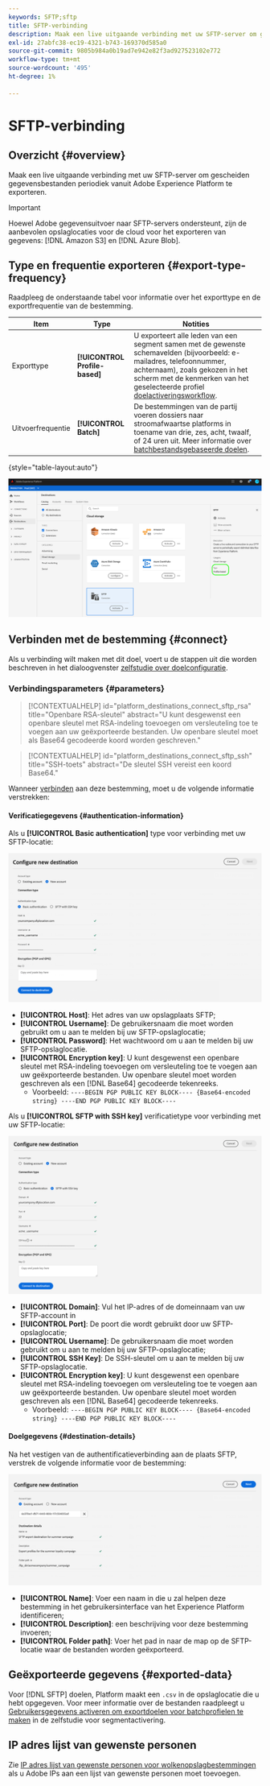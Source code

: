 ```yaml
---
keywords: SFTP;sftp
title: SFTP-verbinding
description: Maak een live uitgaande verbinding met uw SFTP-server om gescheiden gegevensbestanden periodiek vanuit Adobe Experience Platform te exporteren.
exl-id: 27abfc38-ec19-4321-b743-169370d585a0
source-git-commit: 9805b984a0b19ad7e942e82f3ad927523102e772
workflow-type: tm+mt
source-wordcount: '495'
ht-degree: 1%

---
```


# SFTP-verbinding

## Overzicht {#overview}

Maak een live uitgaande verbinding met uw SFTP-server om gescheiden gegevensbestanden periodiek vanuit Adobe Experience Platform te exporteren.

>[!IMPORTANT]
>
> Hoewel Adobe gegevensuitvoer naar SFTP-servers ondersteunt, zijn de aanbevolen opslaglocaties voor de cloud voor het exporteren van gegevens: [!DNL Amazon S3] en [!DNL Azure Blob].

## Type en frequentie exporteren {#export-type-frequency}

Raadpleeg de onderstaande tabel voor informatie over het exporttype en de exportfrequentie van de bestemming.

| Item | Type | Notities |
---------|----------|---------|
| Exporttype | **[!UICONTROL Profile-based]** | U exporteert alle leden van een segment samen met de gewenste schemavelden (bijvoorbeeld: e-mailadres, telefoonnummer, achternaam), zoals gekozen in het scherm met de kenmerken van het geselecteerde profiel [doelactiveringsworkflow](../../ui/activate-batch-profile-destinations.md#select-attributes). |
| Uitvoerfrequentie | **[!UICONTROL Batch]** | De bestemmingen van de partij voeren dossiers naar stroomafwaartse platforms in toename van drie, zes, acht, twaalf, of 24 uren uit. Meer informatie over [batchbestandsgebaseerde doelen](/help/destinations/destination-types.md#file-based). |

{style=&quot;table-layout:auto&quot;}

![Op SFTP-profiel gebaseerd exporttype](../../assets/catalog/cloud-storage/sftp/catalog.png)

## Verbinden met de bestemming {#connect}

Als u verbinding wilt maken met dit doel, voert u de stappen uit die worden beschreven in het dialoogvenster [zelfstudie over doelconfiguratie](../../ui/connect-destination.md).

### Verbindingsparameters {#parameters}

>[!CONTEXTUALHELP]
>id="platform_destinations_connect_sftp_rsa"
>title="Openbare RSA-sleutel"
>abstract="U kunt desgewenst een openbare sleutel met RSA-indeling toevoegen om versleuteling toe te voegen aan uw geëxporteerde bestanden. Uw openbare sleutel moet als Base64 gecodeerde koord worden geschreven."

>[!CONTEXTUALHELP]
>id="platform_destinations_connect_sftp_ssh"
>title="SSH-toets"
>abstract="De sleutel SSH vereist een koord Base64."

Wanneer [verbinden](../../ui/connect-destination.md) aan deze bestemming, moet u de volgende informatie verstrekken:

#### Verificatiegegevens {#authentication-information}

Als u **[!UICONTROL Basic authentication]** type voor verbinding met uw SFTP-locatie:

![Basisverificatie van SFTP-bestemming](../..//assets/catalog/cloud-storage/sftp/stfp-basic-authentication.png)

* **[!UICONTROL Host]**: Het adres van uw opslagplaats SFTP;
* **[!UICONTROL Username]**: De gebruikersnaam die moet worden gebruikt om u aan te melden bij uw SFTP-opslaglocatie;
* **[!UICONTROL Password]**: Het wachtwoord om u aan te melden bij uw SFTP-opslaglocatie.
* **[!UICONTROL Encryption key]**: U kunt desgewenst een openbare sleutel met RSA-indeling toevoegen om versleuteling toe te voegen aan uw geëxporteerde bestanden. Uw openbare sleutel moet worden geschreven als een [!DNL Base64] gecodeerde tekenreeks.
   * Voorbeeld: `----BEGIN PGP PUBLIC KEY BLOCK---- {Base64-encoded string} ----END PGP PUBLIC KEY BLOCK----`


Als u **[!UICONTROL SFTP with SSH key]** verificatietype voor verbinding met uw SFTP-locatie:

![SSH-sleutelverificatie voor SFTP-bestemming](../../assets/catalog/cloud-storage/sftp/sftp-ssh-key-authentication.png)

* **[!UICONTROL Domain]**: Vul het IP-adres of de domeinnaam van uw SFTP-account in
* **[!UICONTROL Port]**: De poort die wordt gebruikt door uw SFTP-opslaglocatie;
* **[!UICONTROL Username]**: De gebruikersnaam die moet worden gebruikt om u aan te melden bij uw SFTP-opslaglocatie;
* **[!UICONTROL SSH Key]**: De SSH-sleutel om u aan te melden bij uw SFTP-opslaglocatie.
* **[!UICONTROL Encryption key]**: U kunt desgewenst een openbare sleutel met RSA-indeling toevoegen om versleuteling toe te voegen aan uw geëxporteerde bestanden. Uw openbare sleutel moet worden geschreven als een [!DNL Base64] gecodeerde tekenreeks.
   * Voorbeeld: `----BEGIN PGP PUBLIC KEY BLOCK---- {Base64-encoded string} ----END PGP PUBLIC KEY BLOCK----`

#### Doelgegevens {#destination-details}

Na het vestigen van de authentificatieverbinding aan de plaats SFTP, verstrek de volgende informatie voor de bestemming:

![Beschikbare bestemmingsdetails voor bestemming SFTP](../../assets/catalog/cloud-storage/sftp/sftp-destination-details.png)

* **[!UICONTROL Name]**: Voer een naam in die u zal helpen deze bestemming in het gebruikersinterface van het Experience Platform identificeren;
* **[!UICONTROL Description]**: een beschrijving voor deze bestemming invoeren;
* **[!UICONTROL Folder path]**: Voer het pad in naar de map op de SFTP-locatie waar de bestanden worden geëxporteerd.

## Geëxporteerde gegevens {#exported-data}

Voor [!DNL SFTP] doelen, Platform maakt een `.csv` in de opslaglocatie die u hebt opgegeven. Voor meer informatie over de bestanden raadpleegt u [Gebruikersgegevens activeren om exportdoelen voor batchprofielen te maken](../../ui/activate-batch-profile-destinations.md) in de zelfstudie voor segmentactivering.

## IP adres lijst van gewenste personen

Zie [IP adres lijst van gewenste personen voor wolkenopslagbestemmingen](ip-address-allow-list.md) als u Adobe IPs aan een lijst van gewenste personen moet toevoegen.
